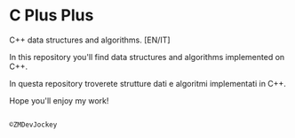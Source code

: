 # C Plus Plus
C++ data structures and algorithms. [EN/IT]


In this repository you'll find data structures and algorithms implemented on C++. 

In questa repository troverete strutture dati e algoritmi implementati in C++.


Hope you'll enjoy my work!
                                                                     
                                                                        ©ZMDevJockey
